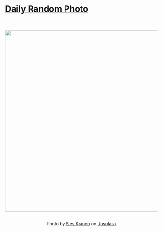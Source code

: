 # [Daily Random Photo](https://www.dailyrandomphoto.com/)

<div align="center">
  <br>
  <br>
  <a href="https://www.dailyrandomphoto.com/p/2022/2022-01-13/"><img src="https://images.unsplash.com/photo-1625169108880-f36ad3ae97a4?crop=entropy&cs=tinysrgb&fit=max&fm=jpg&ixid=Mnw3NzUwOHwwfDF8cmFuZG9tfHx8fHx8fHx8MTY0MjAzMzQwMQ&ixlib=rb-1.2.1&q=80&w=1080" width="600px"></a>
  <br>
  <br>
  <p class="has-text-grey">Photo by <a href="https://unsplash.com/@sinusfiction?utm_source=Daily%20Random%20Photo&amp;utm_medium=referral" target="_blank" rel="noopener noreferrer">Sies Kranen</a> on <a href="https://unsplash.com/photos/qo18Nr4O558?utm_source=Daily%20Random%20Photo&amp;utm_medium=referral" target="_blank" rel="noopener noreferrer">Unsplash</a></p>
</div>
